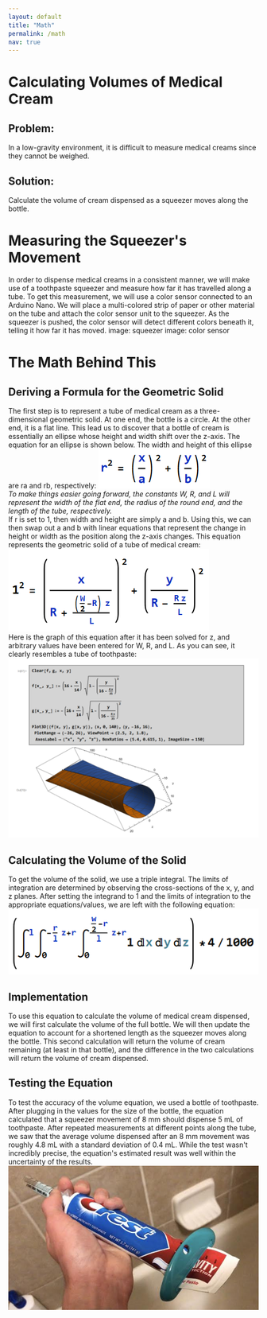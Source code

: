 ```yaml
---
layout: default
title: "Math"
permalink: /math
nav: true
---
```

# Calculating Volumes of Medical Cream
## Problem:
In a low-gravity environment, it is difficult to measure medical creams since they cannot be weighed.
## Solution:
Calculate the volume of cream dispensed as a squeezer moves along the bottle.
# Measuring the Squeezer's Movement
In order to dispense medical creams in a consistent manner, we will make use of a toothpaste squeezer and measure how far it has travelled along a tube. To get this measurement, we will use a color sensor connected to an Arduino Nano. We will place a multi-colored strip of paper or other material on the tube and attach the color sensor unit to the squeezer. As the squeezer is pushed, the color sensor will detect different colors beneath it, telling it how far it has moved.
image: squeezer
image: color sensor
# The Math Behind This
## Deriving a Formula for the Geometric Solid
The first step is to represent a tube of medical cream as a three-dimensional geometric solid. At one end, the bottle is a circle. At the other end, it is a flat line. This lead us to discover that a bottle of cream is essentially an ellipse whose height and width shift over the z-axis. The equation for an ellipse is shown below. The width and height of this ellipse are ra and rb, respectively:
![Ellipse](/images/Ellipse.png)
<br />*To make things easier going forward, the constants W, R, and L will represent the width of the flat end, the radius of the round end, and the length of the tube, respectively.*
<br />If r is set to 1, then width and height are simply a and b. Using this, we can then swap out a and b with linear equations that represent the change in height or width as the position along the z-axis changes. This equation represents the geometric solid of a tube of medical cream:
![Tube Equation](/images/Tube%20Equation.png)
<br />Here is the graph of this equation after it has been solved for z, and arbitrary values have been entered for W, R, and L. As you can see, it clearly resembles a tube of toothpaste:
![Toothpaste Tube Graph](/images/Tootpaste%20Tube%20Graph.png)
## Calculating the Volume of the Solid
To get the volume of the solid, we use a triple integral. The limits of integration are determined by observing the cross-sections of the x, y, and z planes. After setting the integrand to 1 and the limits of integration to the appropriate equations/values, we are left with the following equation:
![Triple Integral](/images/Triple%20Integral.png)
## Implementation
To use this equation to calculate the volume of medical cream dispensed, we will first calculate the volume of the full bottle. We will then update the equation to account for a shortened length as the squeezer moves along the bottle. This second calculation will return the volume of cream remaining (at least in that bottle), and the difference in the two calculations will return the volume of cream dispensed.
## Testing the Equation
To test the accuracy of the volume equation, we used a bottle of toothpaste. After plugging in the values for the size of the bottle, the equation calculated that a squeezer movement of 8 mm should dispense 5 mL of toothpaste. After repeated measurements at different points along the tube, we saw that the average volume dispensed after an 8 mm movement was roughly 4.8 mL with a standard deviation of 0.4 mL. While the test wasn't incredibly precise, the equation's estimated result was well within the uncertainty of the results.
![Measurement of Toothpaste](/images/Measurement%20of%20Toothpaste.jpeg)
